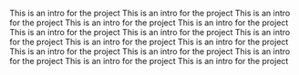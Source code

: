 This is an intro for the project
This is an intro for the project
This is an intro for the project
This is an intro for the project
This is an intro for the project
This is an intro for the project
This is an intro for the project
This is an intro for the project
This is an intro for the project
This is an intro for the project
This is an intro for the project
This is an intro for the project
This is an intro for the project
This is an intro for the project
This is an intro for the project
